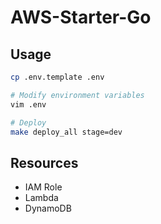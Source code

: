 # AWS-Starter-Go

## Usage
```bash
cp .env.template .env

# Modify environment variables
vim .env

# Deploy
make deploy_all stage=dev
```

## Resources

- IAM Role
- Lambda
- DynamoDB

